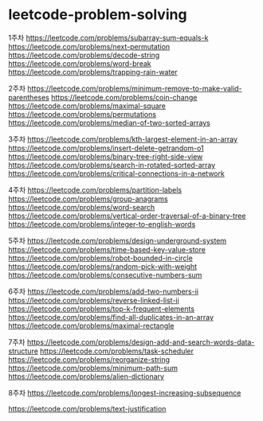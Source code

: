 # leetcode-problem-solving

1주차
https://leetcode.com/problems/subarray-sum-equals-k
https://leetcode.com/problems/next-permutation
https://leetcode.com/problems/decode-string
https://leetcode.com/problems/word-break
https://leetcode.com/problems/trapping-rain-water

2주차
https://leetcode.com/problems/minimum-remove-to-make-valid-parentheses
https://leetcode.com/problems/coin-change
https://leetcode.com/problems/maximal-square
https://leetcode.com/problems/permutations
https://leetcode.com/problems/median-of-two-sorted-arrays

3주차
https://leetcode.com/problems/kth-largest-element-in-an-array
https://leetcode.com/problems/insert-delete-getrandom-o1
https://leetcode.com/problems/binary-tree-right-side-view
https://leetcode.com/problems/search-in-rotated-sorted-array
https://leetcode.com/problems/critical-connections-in-a-network

4주차
https://leetcode.com/problems/partition-labels
https://leetcode.com/problems/group-anagrams
https://leetcode.com/problems/word-search
https://leetcode.com/problems/vertical-order-traversal-of-a-binary-tree
https://leetcode.com/problems/integer-to-english-words

5주차
https://leetcode.com/problems/design-underground-system
https://leetcode.com/problems/time-based-key-value-store
https://leetcode.com/problems/robot-bounded-in-circle
https://leetcode.com/problems/random-pick-with-weight
https://leetcode.com/problems/consecutive-numbers-sum

6주차
https://leetcode.com/problems/add-two-numbers-ii
https://leetcode.com/problems/reverse-linked-list-ii
https://leetcode.com/problems/top-k-frequent-elements
https://leetcode.com/problems/find-all-duplicates-in-an-array
https://leetcode.com/problems/maximal-rectangle

7주차
https://leetcode.com/problems/design-add-and-search-words-data-structure
https://leetcode.com/problems/task-scheduler
https://leetcode.com/problems/reorganize-string
https://leetcode.com/problems/minimum-path-sum
https://leetcode.com/problems/alien-dictionary

8주차
https://leetcode.com/problems/longest-increasing-subsequence

https://leetcode.com/problems/text-justification

